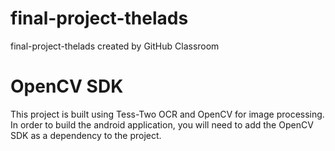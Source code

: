 # final-project-thelads
final-project-thelads created by GitHub Classroom
# OpenCV SDK
This project is built using Tess-Two OCR and OpenCV for image processing. In order to build the android application,
you will need to add the OpenCV SDK as a dependency to the project.
